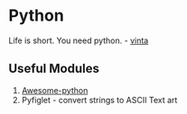 # Python

Life is short. You need python. - [vinta](https://awesome-python.com/)

## Useful Modules

1. [Awesome-python](https://github.com/vinta/awesome-python/)
2. Pyfiglet - convert strings to ASCII Text art
